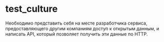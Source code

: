 # test_culture

Необходимо представить себя на месте разработчика сервиса, предоставляющего другим компаниям доступ к открытым данным, и написать API, который позволяет получить эти данные по HTTP. 
